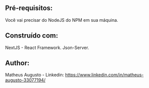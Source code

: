 
## Pré-requisitos:

Você vai precisar do NodeJS do NPM em sua máquina.

## Construído com:

NextJS - React Framework.
Json-Server.

## Author:

Matheus Augusto - Linkedin: https://www.linkedin.com/in/matheus-augusto-33077194/
